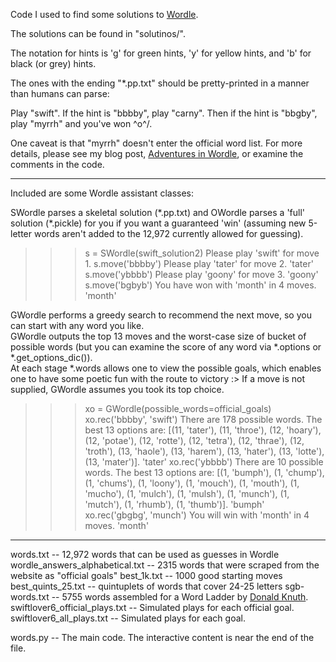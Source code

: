 
Code I used to find some solutions to [Wordle](https://www.nytimes.com/games/wordle/index.html).

The solutions can be found in "solutinos/".  

The notation for hints is 'g' for green hints, 'y' for yellow hints, and 'b' for black (or grey) hints.

The ones with the ending "\*.pp.txt" should be pretty-printed in a manner than humans can parse:

Play "swift".  If the hint is "bbbby", play "carny".  Then if the hint is "bbgby", play "myrrh" and you've won \^o^/.

One caveat is that "myrrh" doesn't enter the official word list.  For more details, please see my blog post, [Adventures in Wordle](https://gardenofminds.art/blog/adventures-in-wordle/), or examine the comments in the code.

---

Included are some Wordle assistant classes:

SWordle parses a skeletal solution (\*.pp.txt) and OWordle parses a 'full' solution (\*.pickle) for you if you want a guaranteed 'win' (assuming new 5-letter words aren't added to the 12,972 currently allowed for guessing).

>>> s = SWordle(swift\_solution2)
Please play 'swift' for move 1.
>>> s.move('bbbby')
Please play 'tater' for move 2.
'tater'
>>> s.move('ybbbb')
Please play 'goony' for move 3.
'goony'
>>> s.move('bgbyb')
You have won with 'month' in 4 moves.
'month'

GWordle performs a greedy search to recommend the next move, so you can start with any word you like.  
GWordle outputs the top 13 moves and the worst-case size of bucket of possible words (but you can examine the score of any word via \*.options or \*.get\_options\_dic()).  
At each stage \*.words allows one to view the possible goals, which enables one to have some poetic fun with the route to victory :>
If a move is not supplied, GWordle assumes you took its top choice.

>>> xo = GWordle(possible\_words=official\_goals)
>>> xo.rec('bbbby', 'swift')
There are 178 possible words.  The best 13 options are:
[(11, 'tater'), (11, 'throe'), (12, 'hoary'), (12, 'potae'), (12, 'rotte'), (12, 'tetra'), (12, 'thrae'), (12, 'troth'), (13, 'haole'), (13, 'harem'), (13, 'hater'), (13, 'lotte'), (13, 'mater')].
'tater'
>>> xo.rec('ybbbb')
There are 10 possible words.  The best 13 options are:
[(1, 'bumph'), (1, 'chump'), (1, 'chums'), (1, 'loony'), (1, 'mouch'), (1, 'mouth'), (1, 'mucho'), (1, 'mulch'), (1, 'mulsh'), (1, 'munch'), (1, 'mutch'), (1, 'rhumb'), (1, 'thumb')].
'bumph'
>>> xo.rec('gbgbg', 'munch')
You will win with 'month' in 4 moves.
'month'

---

words.txt -- 12,972 words that can be used as guesses in Wordle
wordle\_answers\_alphabetical.txt -- 2315 words that were scraped from the website as "official goals"
best\_1k.txt -- 1000 good starting moves
best\_quints\_25.txt -- quintuplets of words that cover 24-25 letters
sgb-words.txt -- 5755 words assembled for a Word Ladder by [Donald Knuth](https://www-cs-faculty.stanford.edu/~knuth/sgb.html).
swiftlover6\_official\_plays.txt -- Simulated plays for each official goal.
swiftlover6\_all\_plays.txt -- Simulated plays for each goal.

words.py -- The main code.  The interactive content is near the end of the file.

